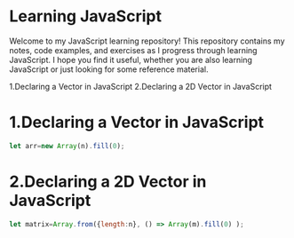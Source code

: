 # Learning JavaScript

Welcome to my JavaScript learning repository! This repository contains my notes, code examples, and exercises as I progress through learning JavaScript. I hope you find it useful, whether you are also learning JavaScript or just looking for some reference material.


1.Declaring a Vector in JavaScript
2.Declaring a 2D Vector in JavaScript


# 1.Declaring a Vector in JavaScript
```javascript
let arr=new Array(n).fill(0);
```
# 2.Declaring a 2D Vector in JavaScript
```javascript
let matrix=Array.from({length:n}, () => Array(m).fill(0) );
```
